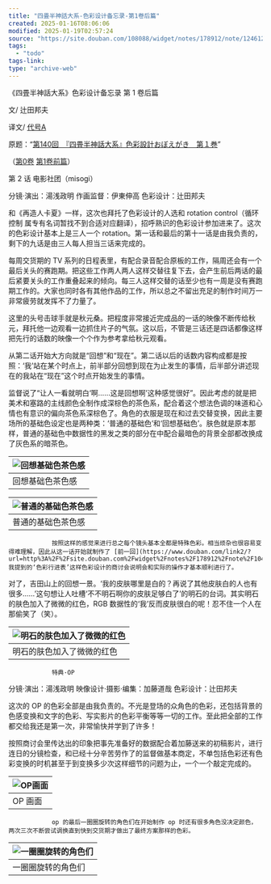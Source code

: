 ```yaml
---
title: "四畳半神話大系-色彩设计备忘录-第1卷后篇"
created: 2025-01-16T08:06:06
modified: 2025-01-19T02:57:24
source: "https://site.douban.com/108088/widget/notes/178912/note/124612707/"
tags:
  - "todo"
tags-link:
type: "archive-web"
---
```


《四畳半神話大系》色彩设计备忘录 第 1 卷后篇

文/ 辻田邦夫

译文/ [代号A](https://www.douban.com/link2/?url=http%3A%2F%2Fwww.douban.com%2Fpeople%2FTAIGOUA%2F)

原题：“[第140回　『四畳半神話大系』色彩設計おぼえがき　第１巻](https://www.douban.com/link2/?url=http%3A%2F%2Fwww.style.fm%2Fas%2F05_column%2Ftsujita%2Ftsujita140.shtml&link2key=706d0919f9)”

（[第0卷](https://www.douban.com/link2/?url=http%3A%2F%2Fsite.douban.com%2Fwidget%2Fnotes%2F178912%2Fnote%2F104492148%2F) [第1卷前篇](https://www.douban.com/link2/?url=http%3A%2F%2Fsite.douban.com%2Fwidget%2Fnotes%2F178912%2Fnote%2F124523646%2F)）

第 2 话 电影社团（misogi）

分镜·演出：湯浅政明 作画监督：伊東伸高 色彩设计：辻田邦夫

和《再造人卡夏》一样，这次也拜托了色彩设计的人选和 rotation control（循环控制 属专有名词暂找不到合适对应翻译），招呼熟识的色彩设计参加进来了。这次的色彩设计基本上是三人一个 rotation。第一话和最后的第十一话是由我负责的，剩下的九话是由三人每人担当三话来完成的。

每周交货期的 TV 系列的日程表里，有配合录音配合原板的工作，隔周还会有一个最后关头的赛跑期。把这些工作两人两人这样交替往复下去，会产生前后两话的最后紧要关头的工作重叠起来的倾向。每三人这样交替的话至少也有一周是没有赛跑期工作的。大家也同时各有其他作品的工作，所以总之不留出充足的制作时间万一非常疲劳就发挥不了力量了。

这里的头号击球手就是秋元桑。把程度非常接近完成品的一话的映像不断传给秋元，拜托他一边观看一边抓住片子的气氛。这以后，不管是三话还是四话都像这样把先行的话数的映像一个个作为参考拿给秋元观看。

从第二话开始大方向就是“回想”和“现在”。第二话以后的话数内容构成都是按照：‘我’站在某个时点上，前半部分回想到现在为止发生的事情，后半部分讲述现在的我站在“现在”这个时点开始发生的事情。

监督说了“让人一看就明白‘啊……这是回想啊’这种感觉很好”。因此考虑的就是把美术和塞路的主线颜色全制作成深棕色的茶色系，配合着这个想法色调的味道和心情也有意识的偏向茶色系深棕色了。角色的衣服是现在和过去交替变换，因此主要场所的基础色设定也是两种类：‘普通的基础色’和‘回想基础色’。肤色就是原本那样，普通的基础色中数据性的黑发之类的部分在中配合最暗色的背景全部都改换成了灰色系的暗茶色。

| ![回想基础色茶色感](https://img2.doubanio.com/view/note/large/public/p124612707-1.jpg) |
| --- |
| 回想基础色茶色感 |

| ![普通的基础色茶色感](https://img3.doubanio.com/view/note/large/public/p124612707-2.jpg) |
| --- |
| 普通的基础色茶色感 |

                按照这样的感觉来进行总之每个镜头基本全都是特殊色彩。相当烦杂也很容易变得难理解，因此从这一话开始就制作了 [前一回](https://www.douban.com/link2/?url=http%3A%2F%2Fsite.douban.com%2Fwidget%2Fnotes%2F178912%2Fnote%2F104492148%2F) 我提到的‘色彩行进表’这样色彩设计的商讨会说明会和实际的操作才基本顺利进行了。

对了，吉田山上的回想一景。‘我的皮肤哪里是白的？再说了其他皮肤白的人也有很多……’这句想让人吐槽‘不不明石啊你的皮肤足够白了’的明石的台词。其实明石的肤色加入了微微的红色，RGB 数据性的‘我’反而皮肤很白的呢！忍不住一个人在那偷笑了（笑）。

| ![明石的肤色加入了微微的红色](https://img3.doubanio.com/view/note/large/public/p124612707-3.jpg) |
| --- |
| 明石的肤色加入了微微的红色 |

                特典·OP

分镜·演出：湯浅政明 映像设计·摄影·编集：加藤道哉 色彩设计：辻田邦夫

这次的 OP 的色彩全部是由我负责的。不光是登场的众角色的色彩，还包括背景的色感变换和文字的色彩、写实影片的色彩平衡等等一切的工作。至此把全部的工作都交给我还是第一次，非常愉快并学到了许多！

按照商讨会里传达出的印象把事先准备好的数据配合着加藤送来的初稿影片，进行连日的分镜检查，和已经十分辛苦劳作了的监督做基本商定，不单包括色彩还有色彩变换的时机甚至于到变换多少次这样细节的问题为止，一个一个敲定完成的。

| ![OP画面](https://img9.doubanio.com/view/note/large/public/p124612707-4.jpg) |
| --- |
| OP 画面 |

                op 的最后一圈圈旋转的角色们在开始制作 op 时还有很多角色没决定颜色，两次三次不断尝试调换直到快到交货期才做出了最终方案那样的色彩。

| ![一圈圈旋转的角色们](https://img9.doubanio.com/view/note/large/public/p124612707-5.jpg) |
| --- |
| 一圈圈旋转的角色们 |
